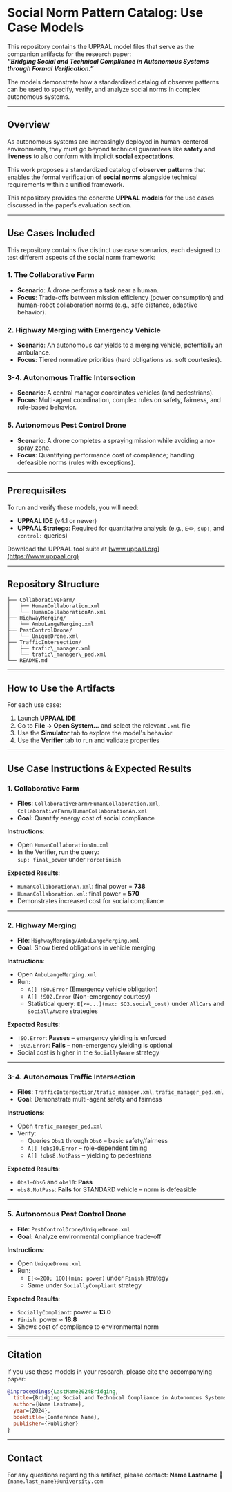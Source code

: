 # Social Norm Pattern Catalog: Use Case Models

This repository contains the UPPAAL model files that serve as the companion artifacts for the research paper:  
**_“Bridging Social and Technical Compliance in Autonomous Systems through Formal Verification.”_**

The models demonstrate how a standardized catalog of observer patterns can be used to specify, verify, and analyze social norms in complex autonomous systems.

---

## Overview

As autonomous systems are increasingly deployed in human-centered environments, they must go beyond technical guarantees like **safety** and **liveness** to also conform with implicit **social expectations**.

This work proposes a standardized catalog of **observer patterns** that enables the formal verification of **social norms** alongside technical requirements within a unified framework.

This repository provides the concrete **UPPAAL models** for the use cases discussed in the paper’s evaluation section.

---

## Use Cases Included

This repository contains five distinct use case scenarios, each designed to test different aspects of the social norm framework:

### 1. The Collaborative Farm
- **Scenario**: A drone performs a task near a human.
- **Focus**: Trade-offs between mission efficiency (power consumption) and human-robot collaboration norms (e.g., safe distance, adaptive behavior).

### 2. Highway Merging with Emergency Vehicle
- **Scenario**: An autonomous car yields to a merging vehicle, potentially an ambulance.
- **Focus**: Tiered normative priorities (hard obligations vs. soft courtesies).

### 3-4. Autonomous Traffic Intersection
- **Scenario**: A central manager coordinates vehicles (and pedestrians).
- **Focus**: Multi-agent coordination, complex rules on safety, fairness, and role-based behavior.

### 5. Autonomous Pest Control Drone
- **Scenario**: A drone completes a spraying mission while avoiding a no-spray zone.
- **Focus**: Quantifying performance cost of compliance; handling defeasible norms (rules with exceptions).

---

## Prerequisites

To run and verify these models, you will need:

- **UPPAAL IDE** (v4.1 or newer)
- **UPPAAL Stratego**: Required for quantitative analysis (e.g., `E<>`, `sup:`, and `control:` queries)

Download the UPPAAL tool suite at [www.uppaal.org](https://www.uppaal.org)

---

## Repository Structure

```
├── CollaborativeFarm/
│   ├── HumanCollaboration.xml
│   └── HumanCollaborationAn.xml
├── HighwayMerging/
│   └── AmbuLangeMerging.xml
├── PestControlDrone/
│   └── UniqueDrone.xml
├── TrafficIntersection/
│   ├── trafic\_manager.xml
│   └── trafic\_manager\_ped.xml
└── README.md

````

---

## How to Use the Artifacts

For each use case:

1. Launch **UPPAAL IDE**
2. Go to **File -> Open System...** and select the relevant `.xml` file
3. Use the **Simulator** tab to explore the model's behavior
4. Use the **Verifier** tab to run and validate properties

---

## Use Case Instructions & Expected Results

### 1. Collaborative Farm

- **Files**: `CollaborativeFarm/HumanCollaboration.xml`, `CollaborativeFarm/HumanCollaborationAn.xml`
- **Goal**: Quantify energy cost of social compliance

**Instructions**:
- Open `HumanCollaborationAn.xml`
- In the Verifier, run the query:  
  `sup: final_power` under `ForceFinish`

**Expected Results**:
- `HumanCollaborationAn.xml`: final power = **738**
- `HumanCollaboration.xml`: final power = **570**
- Demonstrates increased cost for social compliance

---

### 2. Highway Merging

- **File**: `HighwayMerging/AmbuLangeMerging.xml`
- **Goal**: Show tiered obligations in vehicle merging

**Instructions**:
- Open `AmbuLangeMerging.xml`
- Run:
  - `A[] !SO.Error` (Emergency vehicle obligation)
  - `A[] !SO2.Error` (Non-emergency courtesy)
  - Statistical query: `E[<=...](max: SO3.social_cost)` under `AllCars` and `SociallyAware` strategies

**Expected Results**:
- `!SO.Error`: **Passes** – emergency yielding is enforced
- `!SO2.Error`: **Fails** – non-emergency yielding is optional
- Social cost is higher in the `SociallyAware` strategy

---

### 3-4. Autonomous Traffic Intersection

- **Files**: `TrafficIntersection/trafic_manager.xml`, `trafic_manager_ped.xml`
- **Goal**: Demonstrate multi-agent safety and fairness

**Instructions**:
- Open `trafic_manager_ped.xml`
- Verify:
  - Queries `Obs1` through `Obs6` – basic safety/fairness
  - `A[] !obs10.Error` – role-dependent timing
  - `A[] !obs8.NotPass` – yielding to pedestrians

**Expected Results**:
- `Obs1–Obs6` and `obs10`: **Pass**
- `obs8.NotPass`: **Fails** for STANDARD vehicle – norm is defeasible

---

### 5. Autonomous Pest Control Drone

- **File**: `PestControlDrone/UniqueDrone.xml`
- **Goal**: Analyze environmental compliance trade-off

**Instructions**:
- Open `UniqueDrone.xml`
- Run:
  - `E[<=200; 100](min: power)` under `Finish` strategy
  - Same under `SociallyCompliant` strategy

**Expected Results**:
- `SociallyCompliant`: power ≈ **13.0**
- `Finish`: power ≈ **18.8**
- Shows cost of compliance to environmental norm

---

## Citation

If you use these models in your research, please cite the accompanying paper:

```bibtex
@inproceedings{LastName2024Bridging,
  title={Bridging Social and Technical Compliance in Autonomous Systems through Formal Verification},
  author={Name Lastname},
  year={2024},
  booktitle={Conference Name},
  publisher={Publisher}
}
````

---

## Contact

For any questions regarding this artifact, please contact:
**Name Lastname**
📧 `{name.last_name}@university.com`

```


